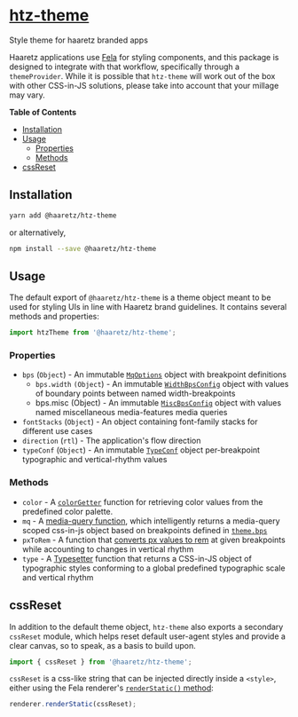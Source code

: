 # [htz-theme](https://haaretz.github.io/htz-frontend/htz-theme)

Style theme for haaretz branded apps

Haaretz applications use [Fela](https://fela.js.org) for styling components, and this package is
designed to integrate with that workflow, specifically through a `themeProvider`. While it is
possible that `htz-theme` will work out of the box with other CSS-in-JS solutions, please take into
account that your millage may vary.

<!-- START doctoc generated TOC please keep comment here to allow auto update -->
<!-- DON'T EDIT THIS SECTION, INSTEAD RE-RUN doctoc TO UPDATE -->

**Table of Contents**

- [Installation](#installation)
- [Usage](#usage)
  - [Properties](#properties)
  - [Methods](#methods)
- [cssReset](#cssreset)

<!-- END doctoc generated TOC please keep comment here to allow auto update -->

## Installation

```bash
yarn add @haaretz/htz-theme
```

or alternatively,

```bash
npm install --save @haaretz/htz-theme
```

## Usage

The default export of `@haaretz/htz-theme` is a theme object meant to be used for styling
UIs in line with Haaretz brand guidelines. It contains several methods and properties:

```js static
import htzTheme from '@haaretz/htz-theme';
```

### Properties

- `bps` (`Object`) - An immutable [`MqOptions`](https://haaretz.github.io/htz-frontend/htz-css-tools#mqoptions)
  object with breakpoint definitions
  - `bps.width` `(Object`) - An immutable [`WidthBpsConfig`](https://haaretz.github.io/htz-frontend/htz-css-tools#widthbpsconfig)
    object with values of boundary points between named width-breakpoints
  - bps.misc (Object) - An immutable [`MiscBpsConfig`](https://haaretz.github.io/htz-frontend/htz-css-tools#miscbpsconfig)
    object with values named miscellaneous media-features media queries
- `fontStacks` (`Object`) - An object containing font-family stacks for different use cases
- `direction` (`rtl`) - The application's flow direction
- `typeConf` (`Object`) - An immutable [`TypeConf`](https://haaretz.github.io/htz-frontend/htz-css-tools#typeconf)
  object per-breakpoint typographic and vertical-rhythm values

### Methods

- `color` - A [`colorGetter`](https://haaretz.github.io/htz-frontend/htz-css-tools#colorgetter)
  function for retrieving color values from the predefined color palette.
- `mq` - A [media-query function](https://haaretz.github.io/htz-frontend/htz-css-tools/#mqfunc),
  which intelligently returns a media-query scoped css-in-js object based on breakpoints defined
  in [`theme.bps`]()
- `pxToRem` - A function that
  [converts px values to rem](https://haaretz.github.io/htz-frontend/htz-css-tools#remfunctiontype)
  at given breakpoints while accounting to changes in vertical rhythm
- `type` - A [Typesetter](https://haaretz.github.io/htz-frontend/htz-css-tools#typesetter)
  function that returns a CSS-in-JS object of typographic styles conforming to a global predefined
  typographic scale and vertical rhythm

## cssReset

In addition to the default theme object, `htz-theme` also exports a secondary `cssReset` module,
which helps reset default user-agent styles and provide a clear canvas, so to speak, as a basis to
build upon.

```js static
import { cssReset } from '@haaretz/htz-theme';
```

`cssReset` is a css-like string that can be injected directly inside a `<style>`, either using
the Fela renderer's [`renderStatic()` method](https://github.com/rofrischmann/fela/blob/master/docs/api/fela/Renderer.md#renderstaticstyle-selector):

```js static
renderer.renderStatic(cssReset);
```
